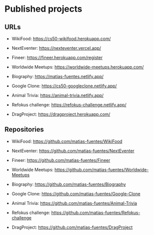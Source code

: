 # Published projects

## URLs

- WikiFood: https://cs50-wikifood.herokuapp.com/

- NextEventer: https://nexteventer.vercel.app/

- Fineer: https://fineer.herokuapp.com/register

- Worldwide Meetups: https://worldwide-meetups.herokuapp.com/

- Biography: https://matias-fuentes.netlify.app/

- Google Clone: https://cs50-googleclone.netlify.app/

- Animal Trivia: https://animal-trivia.netlify.app/

- Refokus challenge: https://refokus-challenge.netlify.app/

- DragProject: https://dragproject.herokuapp.com/

## Repositories

- WikiFood: https://github.com/matias-fuentes/WikiFood

- NextEventer: https://github.com/matias-fuentes/NextEventer

- Fineer: https://github.com/matias-fuentes/Fineer

- Worldwide Meetups: https://github.com/matias-fuentes/Worldwide-Meetups

- Biography: https://github.com/matias-fuentes/Biography

- Google Clone: https://github.com/matias-fuentes/Google-Clone

- Animal Trivia: https://github.com/matias-fuentes/Animal-Trivia

- Refokus challenge: https://github.com/matias-fuentes/Refokus-challenge

- DragProject: https://github.com/matias-fuentes/DragProject
